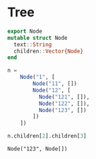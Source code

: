 # Tree

```julia
export Node
mutable struct Node
  text::String
  children::Vector{Node}
end
```

```julia
n =
    Node("1", [
        Node("11", [])
        Node("12", [
          Node("121", []),
          Node("122", []),
          Node("123", [])
        ])
    ])
```

```julia
n.children[2].children[3]
```

```output
Node("123", Node[])
```
